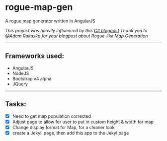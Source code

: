 # rogue-map-gen
A rogue map generator written in AngularJS

*This project was heavily influenced by this [C# blogpost](http://www.csharpprogramming.tips/2013/07/Rouge-like-dungeon-generation.html)*
*Thank you to @Adam Rakaska for your blogpost about Rogue-like Map Generation*

---

## Frameworks used:

* AngularJS
* NodeJS
* Bootstrap v4 alpha
* JQuery

---

## Tasks:

- [x] Need to get map population corrected
- [x] Adjust page to allow for user to put in custom height & width for map
- [x] Change display format for Map, for a cleaner look
- [x] create a Jekyll page, then add this app to the Jekyl page
